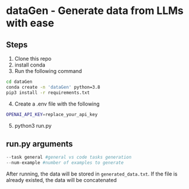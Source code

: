 # dataGen - Generate data from LLMs with ease

## Steps
1) Clone this repo
2) install conda
3) Run the following command
```bash
cd dataGen
conda create -n 'dataGen' python=3.8
pip3 install -r requirements.txt
```
4) Create a .env file with the following
```bash
OPENAI_API_KEY=replace_your_api_key
```
5) python3 run.py

## run.py arguments
```python
--task general #general vs code tasks generation
--num-example #number of examples to generate
```
After running, the data will be stored in `generated_data.txt`. If the file is already existed, the data will be concatenated